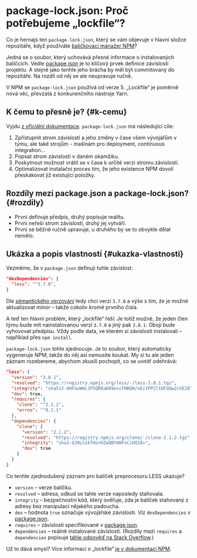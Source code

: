 # package-lock.json: Proč potřebujeme „lockfile“?

Co je hernajs ten `package-lock.json`, který se vám objevuje v hlavní složce repozitáře, když používáte [balíčkovací manažer NPM](npm.md)?

Jedná se o soubor, který uchovává přesné informace o instalovaných balíčcích. Vedle [package.json](package-json.md) je to klíčový prvek definice závislostí projektu. A stejně jako tenhle jeho brácha by měl být commitovaný do repozitáře. Na rozdíl od něj se ale neupravuje ručně. 

V NPM se `package-lock.json` používá od verze 5. „Lockfile“ je poměrně nová věc, převzatá z konkurenčního nástroje Yarn.

## K čemu to přesně je? {#k-cemu}

Vyjdu [z oficiální dokumentace](https://docs.npmjs.com/files/package-lock.json). `package-lock.json` má následující cíle:

1. Zpřístupnit strom závislostí a jeho změny v čase všem vývojářům v týmu, ale také strojům - mašinám pro deployment, continuous integration…
2. Popsat strom závislostí v daném okamžiku.
3. Poskytnout možnost vrátit se v čase k určité verzi stromu závislostí.
4. Optimalizovat instalační proces tím, že jeho existence NPM dovolí přeskakovat již existující položky.

## Rozdíly mezi package.json a package-lock.json? {#rozdily}

- První definuje předpis, druhý popisuje realitu.
- První neřeší strom závislostí, druhý jej vytváří.
- První se běžně ručně upravuje, u druhého by se to obvykle dělat nemělo.

## Ukázka a popis vlastností  {#ukazka-vlastnosti}

Vezměme, že v `package.json` definuji tuhle závislost:

```json
"devDependencies": {
  "less": "^3.7.0",
}
```

Dle [sémantického verzování](semver.md) tedy chci verzi `3.7.0` a výše s tím, že je možné aktualizovat minor – takže cokoliv kromě prvního čísla.

A teď ten hlavní problém, který „lockfile“ řeší: Je totiž možné, že jeden člen týmu bude mít nainstalovanou verzi `3.7.0` a jiný pak `3.8.1`. Obojí bude vyhovovat předpisu. Vždy podle data, ve kterém si závislosti instalovali – například přes `npm install`.

<!-- AdSnippet -->

`package-lock.json` tohle sjednocuje. Je to soubor, který automaticky vygeneruje NPM, takže do něj asi nemusíte koukat. My si tu ale jeden záznam rozebereme, abychom zkusili pochopit, co se uvnitř odehrává:

```json
"less": {
  "version": "3.8.1",
  "resolved": "https://registry.npmjs.org/less/-/less-3.8.1.tgz",
  "integrity": "sha512-8HFGuWmL3FhQR0aH89escFNBQH/nEiYPP2ltDFdQw2chE28Yx2E3lhAIq9Y2saYwLSwa699s4dBVEfCY8Drf7Q==",
  "dev": true,
  "requires": {
    "clone": "^2.1.2",
    "errno": "^0.1.1"
  },
  "dependencies": {
    "clone": {
      "version": "2.1.2",
      "resolved": "https://registry.npmjs.org/clone/-/clone-2.1.2.tgz",
      "integrity": "sha1-G39Ln1kfHo+DZwQBYANFoCiHQ18=",
      "dev": true
    }
  }
}
```

Co tenhle zjednodušený záznam pro balíček preprocesoru LESS ukazuje?

- `version` – verze balíčku.
- `resolved` – adresa, odkud se tahle verze naposledy stahovala.
- `integrity` – bezpečnostní  kód, který ověřuje, zda je balíček stahovaný z adresy bez manipulací nějakého padoucha.
- `dev` – hodnota `true` označuje vývojářské závislosti. Viz `devDependencies` v [package.json](package-json.md).
- `requires` – závislosti specifikované v [package.json](package-json.md).
- `dependencies` – reálně instalované závislosti. (Rozdíly mezi `requires` a `dependencies` popisuje [tahle odpověď na Stack Overflow](https://stackoverflow.com/questions/52926922/package-lock-json-requires-vs-dependencies).)

Už to dává smysl? Více informací o „lockfile“ [je v dokumentaci NPM](https://docs.npmjs.com/files/package-lock.json).

<!-- AdSnippet -->
